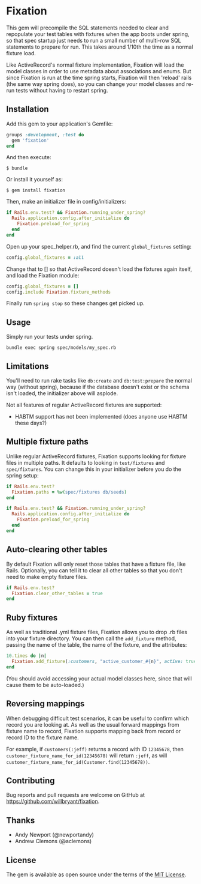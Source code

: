 # Fixation

This gem will precompile the SQL statements needed to clear and repopulate your test tables with fixtures when the app boots under spring, so that spec startup just needs to run a small number of multi-row SQL statements to prepare for run.  This takes around 1/10th the time as a normal fixture load.

Like ActiveRecord's normal fixture implementation, Fixation will load the model classes in order to use metadata about associations and enums.  But since Fixation is run at the time spring starts, Fixation will then 'reload' rails (the same way spring does), so you can change your model classes and re-run tests without having to restart spring.

## Installation

Add this gem to your application's Gemfile:

```ruby
groups :development, :test do
  gem 'fixation'
end
```

And then execute:

    $ bundle

Or install it yourself as:

    $ gem install fixation

Then, make an initializer file in config/initializers:

```ruby
if Rails.env.test? && Fixation.running_under_spring?
  Rails.application.config.after_initialize do
    Fixation.preload_for_spring
  end
end
```

Open up your spec_helper.rb, and find the current `global_fixtures` setting:

```ruby
config.global_fixtures = :all
```

Change that to [] so that ActiveRecord doesn't load the fixtures again itself, and load the Fixation module:

```ruby
config.global_fixtures = []
config.include Fixation.fixture_methods
```

Finally run `spring stop` so these changes get picked up.

## Usage

Simply run your tests under spring.

    bundle exec spring spec/models/my_spec.rb

## Limitations

You'll need to run rake tasks like `db:create` and `db:test:prepare` the normal way (without spring), because if the database doesn't exist or the schema isn't loaded, the initializer above will asplode.

Not all features of regular ActiveRecord fixtures are supported:
* HABTM support has not been implemented (does anyone use HABTM these days?)

## Multiple fixture paths

Unlike regular ActiveRecord fixtures, Fixation supports looking for fixture files in multiple paths.  It defaults to looking in `test/fixtures` and `spec/fixtures`.  You can change this in your initializer before you do the spring setup:

```ruby
if Rails.env.test?
  Fixation.paths = %w(spec/fixtures db/seeds)
end

if Rails.env.test? && Fixation.running_under_spring?
  Rails.application.config.after_initialize do
    Fixation.preload_for_spring
  end
end
```

## Auto-clearing other tables

By default Fixation will only reset those tables that have a fixture file, like Rails.  Optionally, you can tell it to clear all other tables so that you don't need to make empty fixture files.

```ruby
if Rails.env.test?
  Fixation.clear_other_tables = true
end
```

## Ruby fixtures

As well as traditional .yml fixture files, Fixation allows you to drop .rb files into your fixture directory.  You can then call the `add_fixture` method, passing the name of the table, the name of the fixture, and the attributes:

```ruby
10.times do |n|
  Fixation.add_fixture(:customers, "active_customer_#{n}", active: true, name: "Sue #{n}")
end
```

(You should avoid accessing your actual model classes here, since that will cause them to be auto-loaded.)

## Reversing mappings

When debugging difficult test scenarios, it can be useful to confirm which record you are looking at.  As well as the usual forward mappings from fixture name to record, Fixation supports mapping back from record or record ID to the fixture name.

For example, if `customers(:jeff)` returns a record with ID `12345678`, then `customer_fixture_name_for_id(12345678)` will return `:jeff`, as will `customer_fixture_name_for_id(Customer.find(12345678))`.

## Contributing

Bug reports and pull requests are welcome on GitHub at https://github.com/willbryant/fixation.

## Thanks

* Andy Newport (@newportandy)
* Andrew Clemons (@aclemons)

## License

The gem is available as open source under the terms of the [MIT License](http://opensource.org/licenses/MIT).

